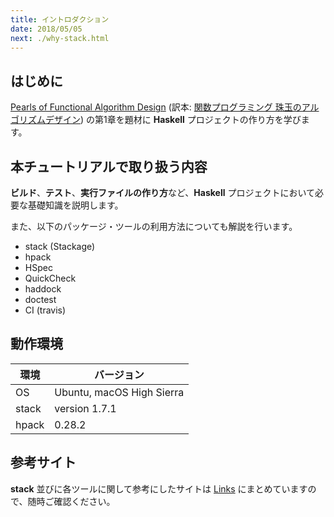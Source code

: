 ```yaml
---
title: イントロダクション
date: 2018/05/05
next: ./why-stack.html
---
```


## はじめに

[Pearls of Functional Algorithm Design](https://www.amazon.co.jp/dp/0521513383) (訳本: [関数プログラミング 珠玉のアルゴリズムデザイン](https://www.amazon.co.jp/dp/4274050645)) の第1章を題材に **Haskell** プロジェクトの作り方を学びます。

## 本チュートリアルで取り扱う内容

**ビルド**、**テスト**、**実行ファイルの作り方**など、**Haskell** プロジェクトにおいて必要な基礎知識を説明します。

また、以下のパッケージ・ツールの利用方法についても解説を行います。

- stack (Stackage)
- hpack
- HSpec
- QuickCheck
- haddock
- doctest
- CI (travis)

## 動作環境

環境 | バージョン
-----|--------
OS | Ubuntu, macOS High Sierra
stack | version 1.7.1
hpack | 0.28.2

## 参考サイト

**stack** 並びに各ツールに関して参考にしたサイトは [Links](/stack/etc/links.html) にまとめていますので、随時ご確認ください。